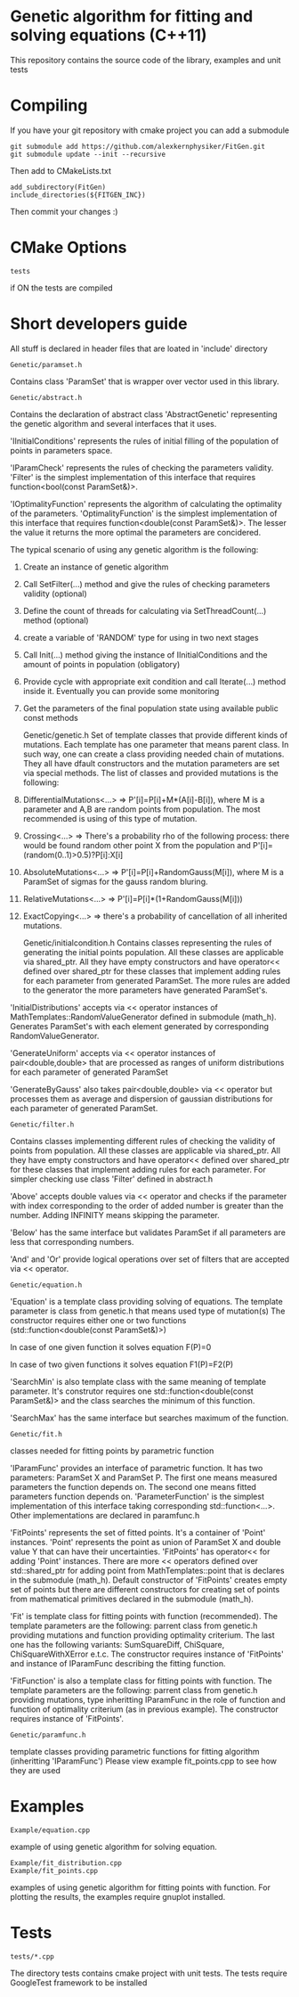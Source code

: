 Genetic algorithm for fitting and solving equations (C++11)
===========================================================
This repository contains the source code of the library, examples and unit tests


Compiling
=========
If you have your git repository with cmake project you can add a submodule

	git submodule add https://github.com/alexkernphysiker/FitGen.git
	git submodule update --init --recursive

Then add to CMakeLists.txt

	add_subdirectory(FitGen)
	include_directories(${FITGEN_INC})

Then commit your changes :)


CMake Options
=============

	tests
if ON the tests are compiled


Short developers guide
======================
All stuff is declared in header files that are loated in 'include' directory

	Genetic/paramset.h
Contains class 'ParamSet' that is wrapper over vector<double> used in this library.
	
	Genetic/abstract.h
Contains the declaration of abstract class 'AbstractGenetic' representing the genetic algorithm
and several interfaces that it uses.

'IInitialConditions' represents the rules of initial filling of the population of points in parameters space.

'IParamCheck' represents the rules of checking the parameters validity.
'Filter' is the simplest implementation of this interface that requires function<bool(const ParamSet&)>.

'IOptimalityFunction' represents the algorithm of calculating the optimality of the parameters.
'OptimalityFunction' is the simplest implementation of this interface that requires function<double(const ParamSet&)>.
The lesser the value it returns the more optimal the parameters are concidered.

The typical scenario of using any genetic algorithm is the following:

1) Create an instance of genetic algorithm

2) Call SetFilter(...) method and give the rules of checking parameters validity (optional)

3) Define the count of threads for calculating via SetThreadCount(...) method (optional)

4) create a variable of 'RANDOM' type for using in two next stages

5) Call Init(...) method giving the instance of IInitialConditions and the amount of points in population (obligatory)

6) Provide cycle with appropriate exit condition and call Iterate(...) method inside it. 
   Eventually you can provide some monitoring

7) Get the parameters of the final population state using available public const methods
	
	Genetic/genetic.h 
Set of template classes that provide different kinds of mutations. 
Each template has one parameter that means parent class.
In such way, one can create a class providing needed chain of mutations.
They all have dfault constructors and the mutation parameters are set via special methods.
The list of classes and provided mutations is the following:

1) DifferentialMutations<...> => P'[i]=P[i]+M*(A[i]-B[i]), where M is a 
  parameter and A,B are random points from population.
  The most recommended is using of this type of mutation.

2) Crossing<...> => There's a probability rho of the following process: 
  there would be found random other point X from the population and 
  P'[i]=(random(0..1)>0.5)?P[i]:X[i]

3) AbsoluteMutations<...> => P'[i]=P[i]+RandomGauss(M[i]), where M is 
  a ParamSet of sigmas for the gauss random bluring.

4) RelativeMutations<...> =>  P'[i]=P[i]*(1+RandomGauss(M[i]))

5) ExactCopying<...> => there's a probability of cancellation of all inherited mutations.


	Genetic/initialcondition.h 
Contains classes representing the rules of generating the initial points population.
All these classes are applicable via shared_ptr. All they have empty constructors and
have operator<< defined over shared_ptr for these classes that implement adding rules
for each parameter from generated ParamSet.
The more rules are added to the generator the more parameters have generated ParamSet's.


'InitialDistributions' accepts via << operator instances of MathTemplates::RandomValueGenerator<double> 
defined in submodule (math_h). 
Generates ParamSet's with each element generated by corresponding RandomValueGenerator.

'GenerateUniform' accepts via << operator instances of pair<double,double> that are processed as ranges
of uniform distributions for each parameter of generated ParamSet

'GenerateByGauss' also takes pair<double,double> via << operator but processes them as average and dispersion
of gaussian distributions for each parameter of generated ParamSet.

	
	Genetic/filter.h 
Contains classes implementing different rules of checking the validity of points from population.
All these classes are applicable via shared_ptr. All they have empty constructors and
have operator<< defined over shared_ptr for these classes that implement adding rules
for each parameter. For simpler checking use class 'Filter' defined in abstract.h

'Above' accepts double values via << operator and checks if the parameter with index corresponding to
the order of added number is greater than the number. Adding INFINITY means skipping the parameter.

'Below' has the same interface but validates ParamSet if all parameters are less that corresponding numbers.

'And' and 'Or' provide logical operations over set of filters that are accepted via << operator.

	
	Genetic/equation.h 
'Equation' is a template class providing solving of equations. 
The template parameter is class from genetic.h that means used type of mutation(s)
The constructor requires either one or two functions (std::function<double(const ParamSet&)>)

In case of one given function it solves equation F(P)=0

In case of two given functions it solves equation F1(P)=F2(P)

'SearchMin' is also template class with the same meaning of template parameter.
It's construtor requires one std::function<double(const ParamSet&)> and the class
searches the minimum of this function.

'SearchMax' has the same interface but searches maximum of the function.
	
	Genetic/fit.h 
classes needed for fitting points by parametric function

'IParamFunc' provides an interface of parametric function.
It has two parameters: ParamSet X and ParamSet P. The first one means measured parameters the function depends on.
The second one means fitted parameters function depends on.
'ParameterFunction' is the simplest implementation of this interface taking corresponding std::function<...>.
Other implementations are declared in paramfunc.h

'FitPoints' represents the set of fitted points. It's a container of 'Point' instances.
'Point' represents the point as union of ParamSet X and double value Y that can have their uncertainties.
'FitPoints' has operator<< for adding 'Point' instances.
There are more << operators defined over std::shared_ptr<FitPoints> for adding point from MathTemplates::point<double>
that is declares in the submodule (math_h). 
Default constructor of 'FitPoints' creates empty set of points but there are different constructors for
creating set of points from mathematical primitives declared in the submodule (math_h).

'Fit' is template class for fitting points with function (recommended).
The template parameters are the following: parrent class from genetic.h providing mutations and function providing optimality criterium.
The last one has the following variants: SumSquareDiff, ChiSquare, ChiSquareWithXError e.t.c.
The constructor requires instance of 'FitPoints' and instance of IParamFunc describing the fitting function.

'FitFunction' is also a template class for fitting points with function.
The template parameters are the following: parrent class from genetic.h providing mutations, 
type inheritting IParamFunc in the role of function and function of optimality criterium (as in previous example).
The constructor requires instance of 'FitPoints'.
	
	Genetic/paramfunc.h 
template classes providing parametric functions for fitting algorithm (inheritting 'IParamFunc')
Please view example fit_points.cpp to see how they are used



Examples
========

	Example/equation.cpp
example of using genetic algorithm for solving equation.

	Example/fit_distribution.cpp 
	Example/fit_points.cpp
examples of using genetic algorithm for fitting points with function.
For plotting the results, the examples require gnuplot installed.

Tests
=====

	tests/*.cpp
The directory tests contains cmake project with unit tests.
The tests require GoogleTest framework to be installed

